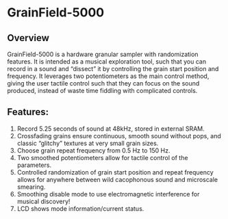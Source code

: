 # GrainField-5000
## Overview
GrainField-5000 is a hardware granular sampler with randomization features. It is intended as a musical exploration tool, such that you can record in a sound and “dissect” it by controlling the grain start position and frequency. It leverages two potentiometers as the main control method, giving the user tactile control such that they can focus on the sound produced, instead of waste time fiddling with complicated controls.

## Features:
1. Record 5.25 seconds of sound at 48kHz, stored in external SRAM.
2. Crossfading grains ensure continuous, smooth sound without pops, and classic “glitchy” textures at very small grain sizes.
3. Choose grain repeat frequency from 0.5 Hz to 150 Hz.
4. Two smoothed potentiometers allow for tactile control of the parameters.
5. Controlled randomization of grain start position and repeat frequency allows for anywhere between wild cacophonous sound and microscale smearing.
6. Smoothing disable mode to use electromagnetic interference for musical discovery!
7. LCD shows mode information/current status.
